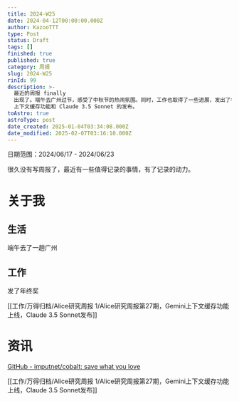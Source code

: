 ```yaml
---
title: 2024-W25
date: 2024-04-12T00:00:00.000Z
author: KazooTTT
type: Post
status: Draft
tags: []
finished: true
published: true
category: 周报
slug: 2024-W25
rinId: 99
description: >-
  最近的周报 finally
  出现了。端午去广州过节，感受了中秋节的热闹氛围。同时，工作也取得了一些进展，发出了年终奖，并在工作相关项目上取得了一些重要的成就，包括 Gemini
  上下文缓存功能和 Claude 3.5 Sonnet 的发布。
toAstro: true
astroType: post
date_created: 2025-01-04T03:34:08.000Z
date_modified: 2025-02-07T03:16:10.000Z
---
```


日期范围：2024/06/17 - 2024/06/23

很久没有写周报了，最近有一些值得记录的事情，有了记录的动力。

# 关于我

## 生活

端午去了一趟广州

## 工作

发了年终奖

[[工作/万得归档/Alice研究周报 1/Alice研究周报第27期，Gemini上下文缓存功能上线，Claude 3.5 Sonnet发布]]

# 资讯

[GitHub - imputnet/cobalt: save what you love](https://github.com/imputnet/cobalt)

[[工作/万得归档/Alice研究周报 1/Alice研究周报第27期，Gemini上下文缓存功能上线，Claude 3.5 Sonnet发布]]
